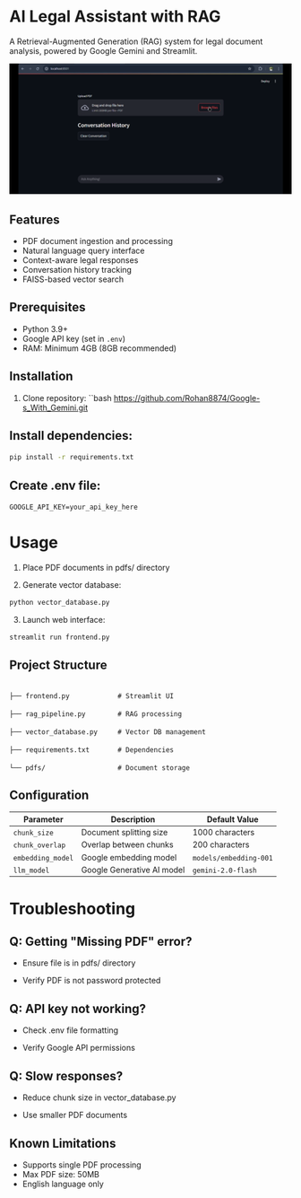# AI Legal Assistant with RAG

A Retrieval-Augmented Generation (RAG) system for legal document analysis, powered by Google Gemini and Streamlit.

![demo_site](demo_site.png)

## Features
- PDF document ingestion and processing
- Natural language query interface
- Context-aware legal responses
- Conversation history tracking
- FAISS-based vector search

## Prerequisites
- Python 3.9+
- Google API key (set in `.env`)
- RAM: Minimum 4GB (8GB recommended)

## Installation
1. Clone repository:
``bash
https://github.com/Rohan8874/Google-s_With_Gemini.git

## Install dependencies:

```bash
pip install -r requirements.txt
```
## Create .env file:
```env
GOOGLE_API_KEY=your_api_key_here
```
# Usage
1. Place PDF documents in pdfs/ directory

2. Generate vector database:

```bash
python vector_database.py
```
3. Launch web interface:

```bash
streamlit run frontend.py
```

## Project Structure

```

├── frontend.py            # Streamlit UI

├── rag_pipeline.py        # RAG processing

├── vector_database.py     # Vector DB management

├── requirements.txt       # Dependencies

└── pdfs/                  # Document storage

```
## Configuration

| Parameter           | Description                  | Default Value          |
|---------------------|------------------------------|------------------------|
| `chunk_size`        | Document splitting size      | 1000 characters        |
| `chunk_overlap`     | Overlap between chunks       | 200 characters         |
| `embedding_model`   | Google embedding model       | `models/embedding-001` |
| `llm_model`         | Google Generative AI model   | `gemini-2.0-flash`     |
# Troubleshooting
## Q: Getting "Missing PDF" error?

- Ensure file is in pdfs/ directory

- Verify PDF is not password protected

## Q: API key not working?

- Check .env file formatting

- Verify Google API permissions

## Q: Slow responses?

- Reduce chunk size in vector_database.py

- Use smaller PDF documents

## Known Limitations
- Supports single PDF processing
- Max PDF size: 50MB
- English language only
